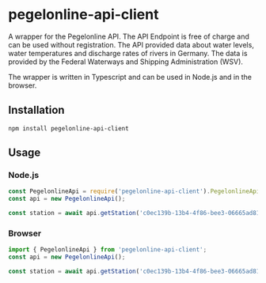 # pegelonline-api-client
A wrapper for the Pegelonline API. The API Endpoint is free of charge and can be used without registration. The API provided data about water levels, water temperatures and discharge rates of rivers in Germany. The data is provided by the Federal Waterways and Shipping Administration (WSV).

The wrapper is written in Typescript and can be used in Node.js and in the browser. 

## Installation
```
npm install pegelonline-api-client
```

## Usage


### Node.js
```javascript
const PegelonlineApi = require('pegelonline-api-client').PegelonlineApi;
const api = new PegelonlineApi();

const station = await api.getStation('c0ec139b-13b4-4f86-bee3-06665ad81a40');

```
### Browser
```javascript
import { PegelonlineApi } from 'pegelonline-api-client';
const api = new PegelonlineApi();

const station = await api.getStation('c0ec139b-13b4-4f86-bee3-06665ad81a40');

```
